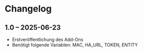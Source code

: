 # Changelog

## 1.0 – 2025-06-23
- Erstveröffentlichung des Add-Ons
- Benötigt folgende Variablen: MAC, HA_URL, TOKEN, ENTITY
